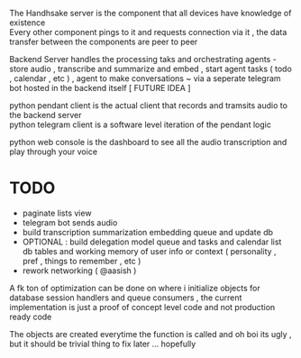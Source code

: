 

The Handhsake server is the component that all devices have knowledge of existence  
Every other component pings to it and requests connection via it , the data transfer between the components are peer to peer  

Backend Server handles the processing taks and orchestrating agents - store audio , transcribe and summarize and embed , start agent tasks ( todo , calendar , etc ) ,  agent to make conversations ~ via a seperate telegram bot hosted in the backend itself [ FUTURE IDEA ]  

python pendant client is the actual client that records and tramsits audio to the backend server  
python telegram client is a software level iteration of the pendant logic  

python web console is the dashboard to see all the audio transcription and play through your voice  

# TODO
- paginate lists view
- telegram bot sends audio
- build transcription summarization embedding queue and update db
- OPTIONAL : build delegation model queue and tasks and calendar list db tables and working memory of user info or context ( personality , pref , things to remember , etc )
- rework networking ( @aasish )



A fk ton of optimization can be done on where i initialize objects for database session handlers and queue consumers , 
the current implementation is just a proof of concept level code and not production ready code 

The objects are created everytime the function is called and oh boi its ugly , but it should be trivial thing to fix later ... hopefully